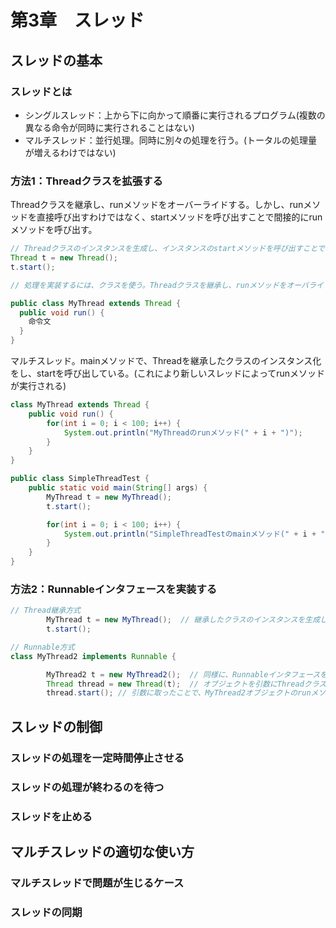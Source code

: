 # 第3章　スレッド

## スレッドの基本

### スレッドとは

- シングルスレッド：上から下に向かって順番に実行されるプログラム(複数の異なる命令が同時に実行されることはない)
- マルチスレッド：並行処理。同時に別々の処理を行う。(トータルの処理量が増えるわけではない)

### 方法1：Threadクラスを拡張する

Threadクラスを継承し、runメソッドをオーバーライドする。しかし、runメソッドを直接呼び出すわけではなく、startメソッドを呼び出すことで間接的にrunメソッドを呼び出す。

```java
// Threadクラスのインスタンスを生成し、インスタンスのstartメソッドを呼び出すことで、マルチスレッドになる
Thread t = new Thread();
t.start();

// 処理を実装するには、クラスを使う。Threadクラスを継承し、runメソッドをオーバライドして処理を書く

public class MyThread extends Thread {
  public void run() {
    命令文
  }
}
```

マルチスレッド。mainメソッドで、Threadを継承したクラスのインスタンス化をし、startを呼び出している。(これにより新しいスレッドによってrunメソッドが実行される)

```java
class MyThread extends Thread {
    public void run() {
        for(int i = 0; i < 100; i++) {
            System.out.println("MyThreadのrunメソッド(" + i + ")");
        }
    }
}

public class SimpleThreadTest {
    public static void main(String[] args) {
        MyThread t = new MyThread();
        t.start();

        for(int i = 0; i < 100; i++) {
            System.out.println("SimpleThreadTestのmainメソッド(" + i + ")");
        }
    }
}
```

### 方法2：Runnableインタフェースを実装する

```java
// Thread継承方式
        MyThread t = new MyThread();  // 継承したクラスのインスタンスを生成し、startメソッドで呼び出している
        t.start();

// Runnable方式
class MyThread2 implements Runnable {

        MyThread2 t = new MyThread2();  // 同様に、Runnableインタフェースを宣言したクラスのオブジェクトを生成
        Thread thread = new Thread(t);  // オブジェクトを引数にThreadクラスのオブジェクトを生成
        thread.start(); // 引数に取ったことで、MyThread2オブジェクトのrunメソッドが実行できる
```

## スレッドの制御

### スレッドの処理を一定時間停止させる
### スレッドの処理が終わるのを待つ
### スレッドを止める

## マルチスレッドの適切な使い方

### マルチスレッドで問題が生じるケース
### スレッドの同期